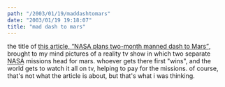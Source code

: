 ```yaml
---
path: "/2003/01/19/maddashtomars" 
date: "2003/01/19 19:18:07" 
title: "mad dash to mars" 
---
```

the title of <a href="http://www.theage.com.au/articles/2003/01/18/1042520819544.html">this article, <q>NASA plans two-month manned dash to Mars</q></a>, brought to my mind pictures of a reality tv show in which two separate <abbr title="National Aeronautics &amp; Space Administration">NASA</abbr> missions head for mars. whoever gets there first "wins", and the world gets to watch it all on tv, helping to pay for the missions. of course, that's not what the article is about, but that's what i was thinking.
